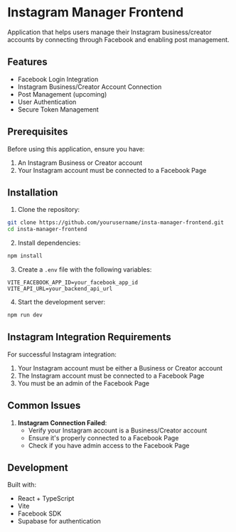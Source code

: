 # Instagram Manager Frontend

Application that helps users manage their Instagram business/creator accounts by connecting through Facebook and enabling post management.

## Features

- Facebook Login Integration
- Instagram Business/Creator Account Connection
- Post Management (upcoming)
- User Authentication
- Secure Token Management

## Prerequisites

Before using this application, ensure you have:


1. An Instagram Business or Creator account
2. Your Instagram account must be connected to a Facebook Page

## Installation

1. Clone the repository:
```bash
git clone https://github.com/yourusername/insta-manager-frontend.git
cd insta-manager-frontend
```

2. Install dependencies:
```bash
npm install
```

3. Create a `.env` file with the following variables:
```env
VITE_FACEBOOK_APP_ID=your_facebook_app_id
VITE_API_URL=your_backend_api_url
```

4. Start the development server:
```bash
npm run dev
```

## Instagram Integration Requirements

For successful Instagram integration:

1. Your Instagram account must be either a Business or Creator account
2. The Instagram account must be connected to a Facebook Page
3. You must be an admin of the Facebook Page


## Common Issues


1. **Instagram Connection Failed**:
   - Verify your Instagram account is a Business/Creator account
   - Ensure it's properly connected to a Facebook Page
   - Check if you have admin access to the Facebook Page

## Development

Built with:
- React + TypeScript
- Vite
- Facebook SDK
- Supabase for authentication

